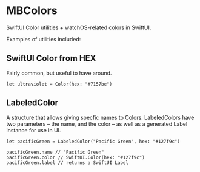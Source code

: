 # MBColors

SwiftUI Color utilities + watchOS-related colors in SwiftUI.

Examples of utilities included:

## SwiftUI Color from HEX

Fairly common, but useful to have around.

```
let ultraviolet = Color(hex: "#7157be")
```

## LabeledColor

A structure that allows giving specfic names to Colors. LabeledColors have two parameters – the name, and the color – as well as a generated Label instance for use in UI.

```
let pacificGreen = LabeledColor("Pacific Green", hex: "#127f9c")

pacificGreen.name // "Pacific Green"
pacificGreen.color // SwiftUI.Color(hex: "#127f9c")
pacificGreen.label // returns a SwiftUI Label
```

